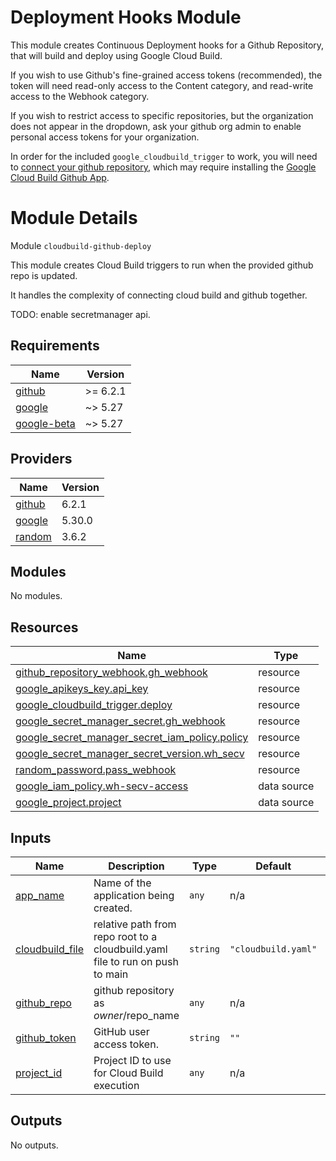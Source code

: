 # Deployment Hooks Module

This module creates Continuous Deployment hooks for a Github Repository, that
will build and deploy using Google Cloud Build.

If you wish to use Github's fine-grained access tokens (recommended), the token
will need read-only access to the Content category, and read-write access to
the Webhook category.

If you wish to restrict access to specific repositories, but the organization
does not appear in the dropdown, ask your github org admin to enable personal
access tokens for your organization.

In order for the included `google_cloudbuild_trigger` to work, you will need to
[connect your github
repository](https://cloud.google.com/build/docs/automating-builds/github/connect-repo-github),
which may require installing the [Google Cloud Build Github
App](https://github.com/marketplace/google-cloud-build).

# Module Details

<!-- BEGIN_TF_DOCS -->
Module `cloudbuild-github-deploy`

This module creates Cloud Build triggers to run when the provided github repo
is updated.

It handles the complexity of connecting cloud build and github together.

TODO: enable secretmanager api.

## Requirements

| Name | Version |
|------|---------|
| <a name="requirement_github"></a> [github](#requirement\_github) | >= 6.2.1 |
| <a name="requirement_google"></a> [google](#requirement\_google) | ~> 5.27 |
| <a name="requirement_google-beta"></a> [google-beta](#requirement\_google-beta) | ~> 5.27 |

## Providers

| Name | Version |
|------|---------|
| <a name="provider_github"></a> [github](#provider\_github) | 6.2.1 |
| <a name="provider_google"></a> [google](#provider\_google) | 5.30.0 |
| <a name="provider_random"></a> [random](#provider\_random) | 3.6.2 |

## Modules

No modules.

## Resources

| Name | Type |
|------|------|
| [github_repository_webhook.gh_webhook](https://registry.terraform.io/providers/integrations/github/latest/docs/resources/repository_webhook) | resource |
| [google_apikeys_key.api_key](https://registry.terraform.io/providers/hashicorp/google/latest/docs/resources/apikeys_key) | resource |
| [google_cloudbuild_trigger.deploy](https://registry.terraform.io/providers/hashicorp/google/latest/docs/resources/cloudbuild_trigger) | resource |
| [google_secret_manager_secret.gh_webhook](https://registry.terraform.io/providers/hashicorp/google/latest/docs/resources/secret_manager_secret) | resource |
| [google_secret_manager_secret_iam_policy.policy](https://registry.terraform.io/providers/hashicorp/google/latest/docs/resources/secret_manager_secret_iam_policy) | resource |
| [google_secret_manager_secret_version.wh_secv](https://registry.terraform.io/providers/hashicorp/google/latest/docs/resources/secret_manager_secret_version) | resource |
| [random_password.pass_webhook](https://registry.terraform.io/providers/hashicorp/random/latest/docs/resources/password) | resource |
| [google_iam_policy.wh-secv-access](https://registry.terraform.io/providers/hashicorp/google/latest/docs/data-sources/iam_policy) | data source |
| [google_project.project](https://registry.terraform.io/providers/hashicorp/google/latest/docs/data-sources/project) | data source |

## Inputs

| Name | Description | Type | Default | Required |
|------|-------------|------|---------|:--------:|
| <a name="input_app_name"></a> [app\_name](#input\_app\_name) | Name of the application being created. | `any` | n/a | yes |
| <a name="input_cloudbuild_file"></a> [cloudbuild\_file](#input\_cloudbuild\_file) | relative path from repo root to a cloudbuild.yaml file to run on push to main | `string` | `"cloudbuild.yaml"` | no |
| <a name="input_github_repo"></a> [github\_repo](#input\_github\_repo) | github repository as $owner/$repo\_name | `any` | n/a | yes |
| <a name="input_github_token"></a> [github\_token](#input\_github\_token) | GitHub user access token. | `string` | `""` | no |
| <a name="input_project_id"></a> [project\_id](#input\_project\_id) | Project ID to use for Cloud Build execution | `any` | n/a | yes |

## Outputs

No outputs.
<!-- END_TF_DOCS -->
